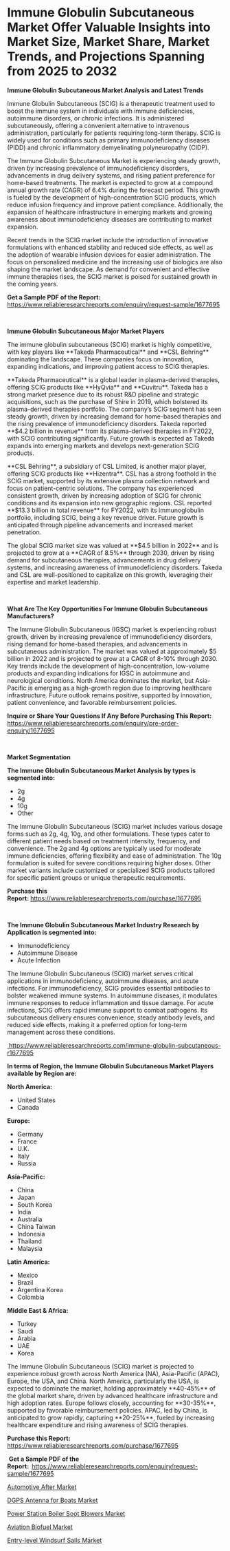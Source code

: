 <p><h1>Immune Globulin Subcutaneous Market Offer Valuable Insights into Market Size, Market Share, Market Trends, and Projections Spanning from 2025 to 2032</h1></p><p><strong>Immune Globulin Subcutaneous Market Analysis and Latest Trends</strong></p>
<p><p>Immune Globulin Subcutaneous (SCIG) is a therapeutic treatment used to boost the immune system in individuals with immune deficiencies, autoimmune disorders, or chronic infections. It is administered subcutaneously, offering a convenient alternative to intravenous administration, particularly for patients requiring long-term therapy. SCIG is widely used for conditions such as primary immunodeficiency diseases (PIDD) and chronic inflammatory demyelinating polyneuropathy (CIDP).</p><p>The Immune Globulin Subcutaneous Market is experiencing steady growth, driven by increasing prevalence of immunodeficiency disorders, advancements in drug delivery systems, and rising patient preference for home-based treatments. The market is expected to grow at a compound annual growth rate (CAGR) of 6.4% during the forecast period. This growth is fueled by the development of high-concentration SCIG products, which reduce infusion frequency and improve patient compliance. Additionally, the expansion of healthcare infrastructure in emerging markets and growing awareness about immunodeficiency diseases are contributing to market expansion.</p><p>Recent trends in the SCIG market include the introduction of innovative formulations with enhanced stability and reduced side effects, as well as the adoption of wearable infusion devices for easier administration. The focus on personalized medicine and the increasing use of biologics are also shaping the market landscape. As demand for convenient and effective immune therapies rises, the SCIG market is poised for sustained growth in the coming years.</p></p>
<p><strong>Get a Sample PDF of the Report:&nbsp;</strong> <a href="https://www.reliableresearchreports.com/enquiry/request-sample/1677695?utm_campaign=32&utm_medium=2&utm_source=Github&utm_content=ia&utm_term=24012025&utm_id=immune-globulin-subcutaneous">https://www.reliableresearchreports.com/enquiry/request-sample/1677695</a></p>
<p>&nbsp;</p>
<p><strong>Immune Globulin Subcutaneous Major Market Players</strong></p>
<p><p>The immune globulin subcutaneous (SCIG) market is highly competitive, with key players like **Takeda Pharmaceutical** and **CSL Behring** dominating the landscape. These companies focus on innovation, expanding indications, and improving patient access to SCIG therapies.</p><p>**Takeda Pharmaceutical** is a global leader in plasma-derived therapies, offering SCIG products like **HyQvia** and **Cuvitru**. Takeda has a strong market presence due to its robust R&D pipeline and strategic acquisitions, such as the purchase of Shire in 2019, which bolstered its plasma-derived therapies portfolio. The company’s SCIG segment has seen steady growth, driven by increasing demand for home-based therapies and the rising prevalence of immunodeficiency disorders. Takeda reported **$4.2 billion in revenue** from its plasma-derived therapies in FY2022, with SCIG contributing significantly. Future growth is expected as Takeda expands into emerging markets and develops next-generation SCIG products.</p><p>**CSL Behring**, a subsidiary of CSL Limited, is another major player, offering SCIG products like **Hizentra**. CSL has a strong foothold in the SCIG market, supported by its extensive plasma collection network and focus on patient-centric solutions. The company has experienced consistent growth, driven by increasing adoption of SCIG for chronic conditions and its expansion into new geographic regions. CSL reported **$13.3 billion in total revenue** for FY2022, with its immunoglobulin portfolio, including SCIG, being a key revenue driver. Future growth is anticipated through pipeline advancements and increased market penetration.</p><p>The global SCIG market size was valued at **$4.5 billion in 2022** and is projected to grow at a **CAGR of 8.5%** through 2030, driven by rising demand for subcutaneous therapies, advancements in drug delivery systems, and increasing awareness of immunodeficiency disorders. Takeda and CSL are well-positioned to capitalize on this growth, leveraging their expertise and market leadership.</p></p>
<p>&nbsp;</p>
<p><strong>What Are The Key Opportunities For Immune Globulin Subcutaneous Manufacturers?</strong></p>
<p><p>The Immune Globulin Subcutaneous (IGSC) market is experiencing robust growth, driven by increasing prevalence of immunodeficiency disorders, rising demand for home-based therapies, and advancements in subcutaneous administration. The market was valued at approximately $5 billion in 2022 and is projected to grow at a CAGR of 8-10% through 2030. Key trends include the development of high-concentration, low-volume products and expanding indications for IGSC in autoimmune and neurological conditions. North America dominates the market, but Asia-Pacific is emerging as a high-growth region due to improving healthcare infrastructure. Future outlook remains positive, supported by innovation, patient convenience, and favorable reimbursement policies.</p></p>
<p><strong>Inquire or Share Your Questions If Any Before Purchasing This Report:</strong> <a href="https://www.reliableresearchreports.com/enquiry/pre-order-enquiry/1677695?utm_campaign=32&utm_medium=2&utm_source=Github&utm_content=ia&utm_term=24012025&utm_id=immune-globulin-subcutaneous">https://www.reliableresearchreports.com/enquiry/pre-order-enquiry/1677695</a></p>
<p>&nbsp;</p>
<p><strong>Market Segmentation</strong></p>
<p><strong>The Immune Globulin Subcutaneous Market Analysis by types is segmented into:</strong></p>
<p><ul><li>2g</li><li>4g</li><li>10g</li><li>Other</li></ul></p>
<p><p>The Immune Globulin Subcutaneous (SCIG) market includes various dosage forms such as 2g, 4g, 10g, and other formulations. These types cater to different patient needs based on treatment intensity, frequency, and convenience. The 2g and 4g options are typically used for moderate immune deficiencies, offering flexibility and ease of administration. The 10g formulation is suited for severe conditions requiring higher doses. Other market variants include customized or specialized SCIG products tailored for specific patient groups or unique therapeutic requirements.</p></p>
<p><strong>Purchase this Report:&nbsp;</strong><a href="https://www.reliableresearchreports.com/purchase/1677695?utm_campaign=32&utm_medium=2&utm_source=Github&utm_content=ia&utm_term=24012025&utm_id=immune-globulin-subcutaneous">https://www.reliableresearchreports.com/purchase/1677695</a></p>
<p>&nbsp;</p>
<p><strong>The Immune Globulin Subcutaneous Market Industry Research by Application is segmented into:</strong></p>
<p><ul><li>Immunodeficiency</li><li>Autoimmune Disease</li><li>Acute Infection</li></ul></p>
<p><p>The Immune Globulin Subcutaneous (SCIG) market serves critical applications in immunodeficiency, autoimmune diseases, and acute infections. For immunodeficiency, SCIG provides essential antibodies to bolster weakened immune systems. In autoimmune diseases, it modulates immune responses to reduce inflammation and tissue damage. For acute infections, SCIG offers rapid immune support to combat pathogens. Its subcutaneous delivery ensures convenience, steady antibody levels, and reduced side effects, making it a preferred option for long-term management across these conditions.</p></p>
<p><a href="https://www.reliableresearchreports.com/immune-globulin-subcutaneous-r1677695?utm_campaign=32&utm_medium=2&utm_source=Github&utm_content=ia&utm_term=24012025&utm_id=immune-globulin-subcutaneous">&nbsp;https://www.reliableresearchreports.com/immune-globulin-subcutaneous-r1677695</a></p>
<p><strong>In terms of Region, the Immune Globulin Subcutaneous Market Players available by Region are:</strong></p>
<p>
    <p> <strong> North America: </strong>
        <ul>
            <li>United States</li>
            <li>Canada</li>
        </ul>
        </p> 
    <p> <strong> Europe: </strong>
        <ul>
            <li>Germany</li>
            <li>France</li>
            <li>U.K.</li>
            <li>Italy</li>
            <li>Russia</li>
        </ul>
        </p> 
    <p> <strong> Asia-Pacific: </strong>
        <ul>
            <li>China</li>
            <li>Japan</li>
            <li>South Korea</li>
            <li>India</li>
            <li>Australia</li>
            <li>China Taiwan</li>
            <li>Indonesia</li>
            <li>Thailand</li>
            <li>Malaysia</li>
        </ul>
        </p> 
    <p> <strong> Latin America: </strong>
        <ul>
            <li>Mexico</li>
            <li>Brazil</li>
            <li>Argentina Korea</li>
            <li>Colombia</li>
        </ul>
        </p> 
    <p> <strong> Middle East & Africa: </strong>
        <ul>
            <li>Turkey</li>
            <li>Saudi</li>
            <li>Arabia</li>
            <li>UAE</li>
            <li>Korea</li>
        </ul>
    </p>
    </p>
<p><p>The Immune Globulin Subcutaneous (SCIG) market is projected to experience robust growth across North America (NA), Asia-Pacific (APAC), Europe, the USA, and China. North America, particularly the USA, is expected to dominate the market, holding approximately **40-45%** of the global market share, driven by advanced healthcare infrastructure and high adoption rates. Europe follows closely, accounting for **30-35%**, supported by favorable reimbursement policies. APAC, led by China, is anticipated to grow rapidly, capturing **20-25%**, fueled by increasing healthcare expenditure and rising awareness of SCIG therapies.</p></p>
<p><strong>Purchase this Report: </strong><a href="https://www.reliableresearchreports.com/purchase/1677695?utm_campaign=32&utm_medium=2&utm_source=Github&utm_content=ia&utm_term=24012025&utm_id=immune-globulin-subcutaneous">https://www.reliableresearchreports.com/purchase/1677695</a></p>
<p>&nbsp;<strong>Get a Sample PDF of the Report:&nbsp;&nbsp;</strong><a href="https://www.reliableresearchreports.com/enquiry/request-sample/1677695?utm_campaign=32&utm_medium=2&utm_source=Github&utm_content=ia&utm_term=24012025&utm_id=immune-globulin-subcutaneous">https://www.reliableresearchreports.com/enquiry/request-sample/1677695</a></p>
<p><strong></strong></p>
<p><p><a href="https://github.com/JakirUddin651/Market-Research-Report-List-1/blob/main/automotive-after-market.md?utm_campaign=32&utm_medium=2&utm_source=Github&utm_content=ia&utm_term=24012025&utm_id=immune-globulin-subcutaneous">Automotive After Market</a></p><p><a href="https://www.linkedin.com/pulse/dgps-antenna-boats-industry-forecast-future-growth-valuation-1uxif?utm_campaign=32&utm_medium=2&utm_source=Github&utm_content=ia&utm_term=24012025&utm_id=immune-globulin-subcutaneous">DGPS Antenna for Boats Market</a></p><p><a href="https://www.linkedin.com/pulse/growing-power-station-boiler-soot-blowers-market-size-forecast-cnmtf?utm_campaign=32&utm_medium=2&utm_source=Github&utm_content=ia&utm_term=24012025&utm_id=immune-globulin-subcutaneous">Power Station Boiler Soot Blowers Market</a></p><p><a href="https://github.com/gerdabatiskzv9/Market-Research-Report-List-1/blob/main/aviation-biofuel-market.md?utm_campaign=32&utm_medium=2&utm_source=Github&utm_content=ia&utm_term=24012025&utm_id=immune-globulin-subcutaneous">Aviation Biofuel Market</a></p><p><a href="https://www.linkedin.com/pulse/growth-journey-entry-level-windsurf-sails-market-uncovering-dippc?utm_campaign=32&utm_medium=2&utm_source=Github&utm_content=ia&utm_term=24012025&utm_id=immune-globulin-subcutaneous">Entry-level Windsurf Sails Market</a></p></p>